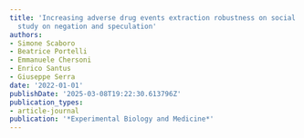 ```yaml
---
title: 'Increasing adverse drug events extraction robustness on social media: Case
  study on negation and speculation'
authors:
- Simone Scaboro
- Beatrice Portelli
- Emmanuele Chersoni
- Enrico Santus
- Giuseppe Serra
date: '2022-01-01'
publishDate: '2025-03-08T19:22:30.613796Z'
publication_types:
- article-journal
publication: '*Experimental Biology and Medicine*'
---
```

